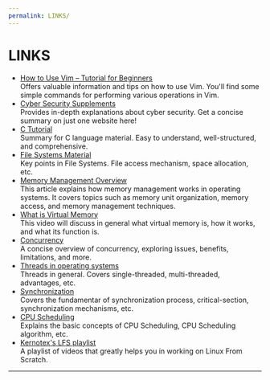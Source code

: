```yaml
---
permalink: LINKS/
---
```


# LINKS

* [How to Use Vim – Tutorial for Beginners](https://www.freecodecamp.org/news/vim-beginners-guide/)<br>
Offers valuable information and tips on how to use Vim. You'll find some simple commands for performing various operations in Vim.
* [Cyber Security Supplements](https://www.javatpoint.com/what-is-cyber-security)<br>
Provides in-depth explanations about cyber security. Get a concise summary on just one website here!
* [C Tutorial](https://www.tutorialspoint.com/cprogramming/c_overview.htm)<br>
Summary for C language material. Easy to understand, well-structured, and comprehensive.
* [File Systems Material](https://www.tutorialspoint.com/operating_system/os_file_system.htm)<br>
Key points in File Systems. File access mechanism, space allocation, etc.
* [Memory Management Overview](https://phoenixnap.com/kb/memory-management)<br>
This article explains how memory management works in operating systems. It covers topics such as memory unit organization, memory access, and memory management techniques.
* [What is Virtual Memory](https://www.youtube.com/watch?v=wuakWE44_ZA)<br>
This video will discuss in general what virtual memory is, how it works, and what its function is.
* [Concurrency](https://eng.libretexts.org/Courses/Delta_College/Operating_System%3A_The_Basics/05%3A_Process_Synchronization/5.1%3A_Introduction_to_Concurrency)<br>
A concise overview of concurrency, exploring issues, benefits, limitations, and more.
* [Threads in operating systems](https://www.youtube.com/watch?v=4kfiQEA7Qj8)<br>
Threads in general. Covers single-threaded, multi-threaded, advantages, etc.
* [Synchronization](https://www.studytonight.com/operating-system/process-synchronization)<br>
Covers the fundamentar of synchronization process, critical-section, synchronization mechanisms, etc.
* [CPU Scheduling](https://testbook.com/operating-system/cpu-scheduling-in-os)<br>
Explains the basic concepts of CPU Scheduling, CPU Scheduling algorithm, etc.
* [Kernotex's LFS playlist](https://www.youtube.com/playlist?list=PLyc5xVO2uDsA5QPbtj_eYU8J0qrvU6315)<br>
A playlist of videos that greatly helps you in working on Linux From Scratch.
<hr>
